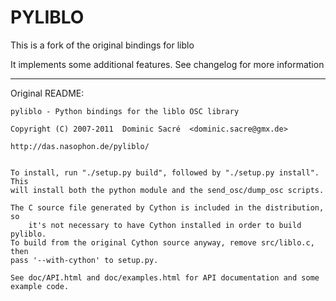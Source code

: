 PYLIBLO 
=======

This is a fork of the original bindings for liblo

It implements some additional features. See changelog for more information

-------

Original README:


	pyliblo - Python bindings for the liblo OSC library

	Copyright (C) 2007-2011  Dominic Sacré  <dominic.sacre@gmx.de>

	http://das.nasophon.de/pyliblo/


	To install, run "./setup.py build", followed by "./setup.py install". This
	will install both the python module and the send_osc/dump_osc scripts.

	The C source file generated by Cython is included in the distribution, so
        it's not necessary to have Cython installed in order to build pyliblo.
	To build from the original Cython source anyway, remove src/liblo.c, then
	pass '--with-cython' to setup.py.

	See doc/API.html and doc/examples.html for API documentation and some
	example code.
